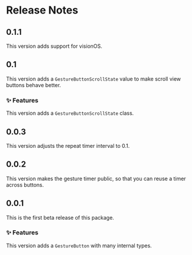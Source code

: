 # Release Notes


## 0.1.1

This version adds support for visionOS.



## 0.1

This version adds a `GestureButtonScrollState` value to make scroll view buttons behave better.

### ✨ Features

This version adds a `GestureButtonScrollState` class.



## 0.0.3

This version adjusts the repeat timer interval to 0.1.



## 0.0.2

This version makes the gesture timer public, so that you can reuse a timer across buttons.



## 0.0.1

This is the first beta release of this package.

### ✨ Features

This version adds a `GestureButton` with many internal types.
